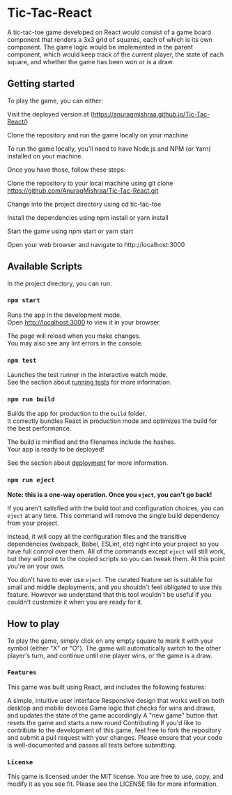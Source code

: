 # Tic-Tac-React
A tic-tac-toe game developed on React would consist of a game board component that renders a 3x3 grid of squares, each of which is its own component. The game logic would be implemented in the parent component, which would keep track of the current player, the state of each square, and whether the game has been won or is a draw.

## Getting started
To play the game, you can either:

Visit the deployed version at (https://anuragmishraa.github.io/Tic-Tac-React/)

Clone the repository and run the game locally on your machine

To run the game locally, you'll need to have Node.js and NPM (or Yarn) installed on your machine. 


Once you have those, follow these steps:

Clone the repository to your local machine using git clone https://github.com/AnuragMishraa/Tic-Tac-React.git

Change into the project directory using cd tic-tac-toe

Install the dependencies using npm install or yarn install

Start the game using npm start or yarn start

Open your web browser and navigate to http://localhost:3000



## Available Scripts

In the project directory, you can run:

### `npm start`

Runs the app in the development mode.\
Open [http://localhost:3000](http://localhost:3000) to view it in your browser.

The page will reload when you make changes.\
You may also see any lint errors in the console.

### `npm test`

Launches the test runner in the interactive watch mode.\
See the section about [running tests](https://facebook.github.io/create-react-app/docs/running-tests) for more information.

### `npm run build`

Builds the app for production to the `build` folder.\
It correctly bundles React in production mode and optimizes the build for the best performance.

The build is minified and the filenames include the hashes.\
Your app is ready to be deployed!

See the section about [deployment](https://facebook.github.io/create-react-app/docs/deployment) for more information.

### `npm run eject`

**Note: this is a one-way operation. Once you `eject`, you can't go back!**

If you aren't satisfied with the build tool and configuration choices, you can `eject` at any time. This command will remove the single build dependency from your project.

Instead, it will copy all the configuration files and the transitive dependencies (webpack, Babel, ESLint, etc) right into your project so you have full control over them. All of the commands except `eject` will still work, but they will point to the copied scripts so you can tweak them. At this point you're on your own.

You don't have to ever use `eject`. The curated feature set is suitable for small and middle deployments, and you shouldn't feel obligated to use this feature. However we understand that this tool wouldn't be useful if you couldn't customize it when you are ready for it.

## How to play
To play the game, simply click on any empty square to mark it with your symbol (either "X" or "O"). The game will automatically switch to the other player's turn, and continue until one player wins, or the game is a draw.

### `Features`
This game was built using React, and includes the following features:

A simple, intuitive user interface
Responsive design that works well on both desktop and mobile devices
Game logic that checks for wins and draws, and updates the state of the game accordingly
A "new game" button that resets the game and starts a new round
Contributing
If you'd like to contribute to the development of this game, feel free to fork the repository and submit a pull request with your changes. Please ensure that your code is well-documented and passes all tests before submitting.

### `License`
This game is licensed under the MIT license. You are free to use, copy, and modify it as you see fit. Please see the LICENSE file for more information.
